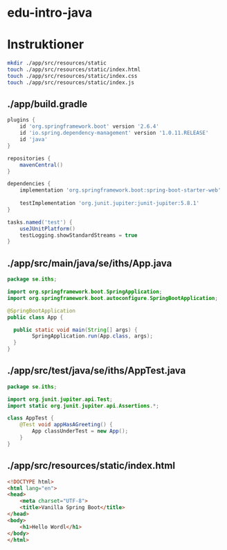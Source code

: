 # edu-intro-java

# Instruktioner

```bash
mkdir ./app/src/resources/static
touch ./app/src/resources/static/index.html
touch ./app/src/resources/static/index.css
touch ./app/src/resources/static/index.js
```

## ./app/build.gradle
```groovy
plugins {
    id 'org.springframework.boot' version '2.6.4'
    id 'io.spring.dependency-management' version '1.0.11.RELEASE'
    id 'java'
}

repositories {
    mavenCentral()
}

dependencies {
    implementation 'org.springframework.boot:spring-boot-starter-web'
    
    testImplementation 'org.junit.jupiter:junit-jupiter:5.8.1'
}

tasks.named('test') {
    useJUnitPlatform()
    testLogging.showStandardStreams = true
}
```

## ./app/src/main/java/se/iths/App.java

```java
package se.iths;

import org.springframework.boot.SpringApplication;
import org.springframework.boot.autoconfigure.SpringBootApplication;

@SpringBootApplication
public class App {

  public static void main(String[] args) {
        SpringApplication.run(App.class, args);
  }
}
```

## ./app/src/test/java/se/iths/AppTest.java

```java
package se.iths;

import org.junit.jupiter.api.Test;
import static org.junit.jupiter.api.Assertions.*;

class AppTest {
    @Test void appHasAGreeting() {
        App classUnderTest = new App();
    }
}
```

## ./app/src/resources/static/index.html

```html
<!DOCTYPE html>
<html lang="en">
<head>
    <meta charset="UTF-8">
    <title>Vanilla Spring Boot</title>
</head>
<body>
    <h1>Hello Wordl</h1>
</body>
</html>
```

